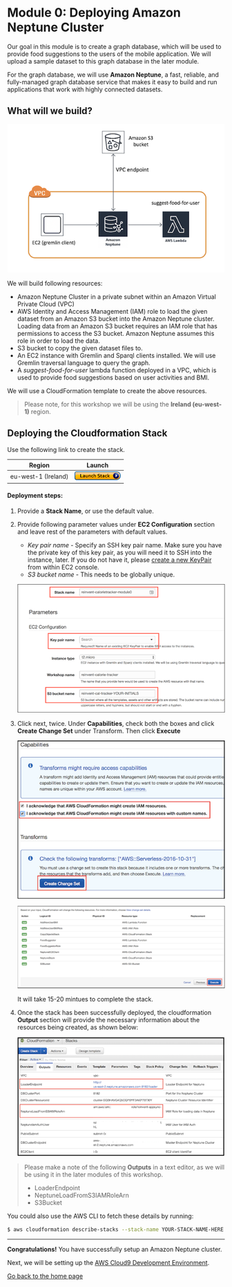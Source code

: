 # Module 0: Deploying Amazon Neptune Cluster

Our goal in this module is to create a graph database, which will be used to provide food suggestions to the users of the mobile application. We will upload a sample dataset to this graph database in the later module.

For the graph database, we will use **Amazon Neptune**, a fast, reliable, and fully-managed graph database service that makes it easy to build and run applications that work with highly connected datasets.

## What will we build?

![completed](../images/image-neptune-completed.png)

We will build following resources:
- Amazon Neptune Cluster in a private subnet within an Amazon Virtual Private Cloud (VPC)
- AWS Identity and Access Management (IAM) role to load the given dataset from an Amazon S3 bucket into the Amazon Neptune cluster. Loading data from an Amazon S3 bucket requires an IAM role that has permissions to access the S3 bucket. Amazon Neptune assumes this role in order to load the data.
- S3 bucket to copy the given dataset files to.
- An EC2 instance with Gremlin and Sparql clients installed. We will use Gremlin traversal language to query the graph.
- A *suggest-food-for-user* lambda function deployed in a VPC, which is used to provide food suggestions based on user activities and BMI.

We will use a CloudFormation template to create the above resources.

>Please note, for this workshop we will be using the **Ireland (eu-west-1)** region.

## Deploying the Cloudformation Stack

Use the following link to create the stack. 

Region| Launch
------|-----
eu-west-1 (Ireland) | [![Launch](../images/cloudformation-launch-stack-button.png)](https://eu-west-1.console.aws.amazon.com/cloudformation/home?region=eu-west-1#/stacks/new?stackName=reinvent-calorietracker-module0&templateURL=https://s3.eu-west-1.amazonaws.com/reinvent-calorie-tracker-workshop/0_NEPTUNE/templates/main.yaml)


 #### Deployment steps:
1. Provide a **Stack Name**, or use the default value.
2. Provide following parameter values under **EC2 Configuration** section and leave rest of the parameters with default values.
    - *Key pair name* - Specify an SSH key pair name.  Make sure you have the private key of this key pair, as you will need it to SSH into the instance, later. If you do not have it, please [create a new KeyPair](https://docs.aws.amazon.com/AWSEC2/latest/UserGuide/ec2-key-pairs.html#having-ec2-create-your-key-pair) from within EC2 console.
    - *S3 bucket name* - This needs to be globally unique.

    ![CFN](../images/image-cfn-inputs.png)

3. Click next, twice. Under **Capabilities**, check both the boxes and click **Create Change Set** under Transform. Then click **Execute**

    ![CFN](../images/image-cfn-capability.png)

    ![CFN](../images/image-cfn-execute.png)

    It will take 15-20 mintues to complete the stack.

4. Once the stack has been successfully deployed, the cloudformation **Output** section will provide the necessary information about the resources being created, as shown below:

    ![Outputs](../images/cfn_outputs.png)

> Please make a note of the following **Outputs** in a text editor, as we will be using it in the later modules of this workshop.
> - LoaderEndpoint
> - NeptuneLoadFromS3IAMRoleArn
> - S3Bucket

  You could also use the AWS CLI to fetch these details by running:

```bash
$ aws cloudformation describe-stacks --stack-name YOUR-STACK-NAME-HERE --query 'Stacks[0].Outputs'
``` 

---
**Congratulations!** You have successfully setup an Amazon Neptune cluster.

Next, we will be setting up the [AWS Cloud9 Development Environment](../1_AWS_Cloud9/README.md).

[Go back to the home page](../README.md)